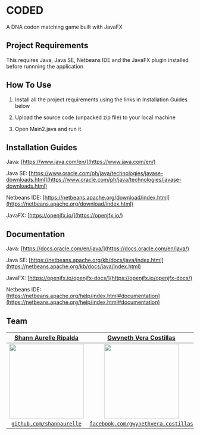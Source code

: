 # CODED
A DNA codon matching game built with JavaFX




## Project Requirements 
This requires Java, Java SE, Netbeans IDE and the JavaFX plugin installed before runnning the application



## How To Use


1. Install all the project requirements using the links in Installation Guides below

2. Upload the source code (unpacked zip file) to your local machine

3. Open Main2.java and run it 




## Installation Guides


Java: [https://www.java.com/en/](https://www.java.com/en/) 

Java SE: [https://www.oracle.com/ph/java/technologies/javase-downloads.html](https://www.oracle.com/ph/java/technologies/javase-downloads.html)

Netbeans IDE: [https://netbeans.apache.org/download/index.html](https://netbeans.apache.org/download/index.html)

JavaFX: [https://openjfx.io/](https://openjfx.io/)




## Documentation



Java: [https://docs.oracle.com/en/java/](https://docs.oracle.com/en/java/)

Java SE: [https://netbeans.apache.org/kb/docs/java/index.html](https://netbeans.apache.org/kb/docs/java/index.html)

JavaFX: [https://openjfx.io/openjfx-docs/](https://openjfx.io/openjfx-docs/)

Netbeans IDE: [https://netbeans.apache.org/help/index.html#documentation](https://netbeans.apache.org/help/index.html#documentation)



## Team


| <a href="https://github.com/shannaurelle" target="_blank">**Shann Aurelle Ripalda**</a> | <a href="https://www.facebook.com/gwynethvera.costillas" target="_blank">**Gwyneth Vera Costillas**</a> | <a href="https://www.facebook.com/rianlorenzo.mascarinas" target="_blank">**Rian Lorenzo Mascariñas**</a> |
| :---: | :---: | :---: | 
| [<img src="https://unavatar.now.sh/github/shannaurelle" width="200" height="200">](https://github.com/shannaurelle)| [ <img src="https://unavatar.now.sh/facebook/gwynethvera.costillas" width="200" height="200">](https://www.facebook.com/gwynethvera.costillas) | [ <img src="https://unavatar.now.sh/twitter/RianMascarinas" width="200" height="200">](https://www.facebook.com/rianlorenzo.mascarinas) | 
| <a href="https://github.com/shannaurelle" target="_blank">`github.com/shannaurelle`</a> | <a href="https://www.facebook.com/gwynethvera.costillas" target="_blank">`facebook.com/gwynethvera.costillas`</a> | <a href="https://www.facebook.com/rianlorenzo.mascarinas" target="_blank">`facebook.com/rianlorenzo.mascarinas`</a> |

